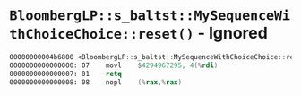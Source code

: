 # `BloombergLP::s_baltst::MySequenceWithChoiceChoice::reset()` - Ignored

```nasm
00000000004b6800 <BloombergLP::s_baltst::MySequenceWithChoiceChoice::reset()>:
0000000000000000: 07	movl	$4294967295, 4(%rdi)
0000000000000007: 01	retq	
0000000000000008: 08	nopl	(%rax,%rax)
```
